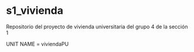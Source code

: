 # s1_vivienda
Repositorio del proyecto de vivienda universitaria del grupo 4 de la sección 1

UNIT NAME = viviendaPU